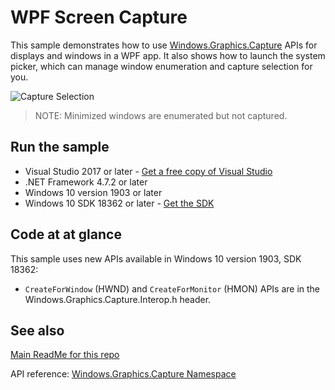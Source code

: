 # WPF Screen Capture

This sample demonstrates how to use [Windows.Graphics.Capture](https://docs.microsoft.com/uwp/api/windows.graphics.capture) APIs for displays and windows in a WPF app. It also shows how to launch the system picker, which can manage window enumeration and capture selection for you.

 ![Capture Selection](Images/WPFCapture.png)

> NOTE: Minimized windows are enumerated but not captured.

## Run the sample

- Visual Studio 2017 or later - [Get a free copy of Visual Studio](http://go.microsoft.com/fwlink/?LinkID=280676)
- .NET Framework 4.7.2 or later
- Windows 10 version 1903 or later
- Windows 10 SDK 18362 or later - [Get the SDK](https://developer.microsoft.com/windows/downloads/windows-10-sdk)

## Code at at glance

This sample uses new APIs available in Windows 10 version 1903, SDK 18362:

 - `CreateForWindow` (HWND) and `CreateForMonitor` (HMON) APIs are in the Windows.Graphics.Capture.Interop.h header.

## See also

[Main ReadMe for this repo](https://github.com/Microsoft/Windows.UI.Composition-Win32-Samples)

API reference: [Windows.Graphics.Capture Namespace](https://docs.microsoft.com/uwp/api/windows.graphics.capture)
